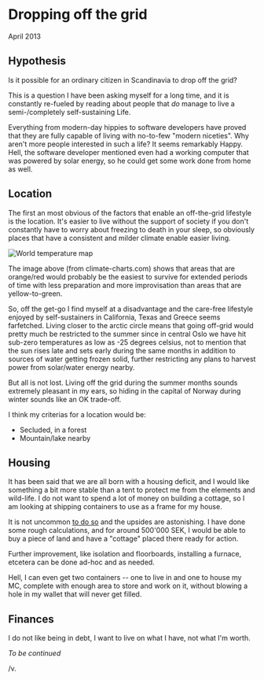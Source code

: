 Dropping off the grid
=====================
April 2013

Hypothesis
----------
Is it possible for an ordinary citizen in Scandinavia to drop off the grid?

This is a question I have been asking myself for a long time, and it is constantly re-fueled by reading about people 
that *do* manage to live a semi-/completely self-sustaining Life.

Everything from modern-day hippies to software developers have proved that they are fully capable of living with no-to-few 
"modern niceties". Why aren't more people interested in such a life? It seems remarkably Happy. Hell, the software 
developer mentioned even had a working computer that was powered by solar energy, so he could get some work done from 
home as well.

Location
--------
The first an most obvious of the factors that enable an off-the-grid lifestyle is the location. It's easier to live 
without the support of society if you don't constantly have to worry about freezing to death in your sleep, so obviously 
places that have a consistent and milder climate enable easier living.

![World temperature map](attachments/2013-04/world_temp_map.png)

The image above (from climate-charts.com) shows that areas that are orange/red would probably be the easiest to survive 
for extended periods of time with less preparation and more improvisation than areas that are yellow-to-green.

So, off the get-go I find myself at a disadvantage and the care-free lifestyle enjoyed by self-sustainers in California, 
Texas and Greece seems farfetched. Living closer to the arctic circle means that going off-grid would pretty much be 
restricted to the summer since in central Oslo we have hit sub-zero temperatures as low as -25 degrees celsius, 
not to mention that the sun rises late and sets early during the same months in addition to sources of water getting 
frozen solid, further restricting any plans to harvest power from solar/water energy nearby.

But all is not lost. Living off the grid during the summer months sounds extremely pleasant in my ears, so hiding in 
the capital of Norway during winter sounds like an OK trade-off.

I think my criterias for a location would be:
* Secluded, in a forest
* Mountain/lake nearby

Housing
-------
It has been said that we are all born with a housing deficit, and I would like something a bit more stable than a tent 
to protect me from the elements and wild-life. I do not want to spend a lot of money on building a cottage, so I am 
looking at shipping containers to use as a frame for my house.

It is not uncommon [to do so](http://en.wikipedia.org/wiki/Shipping_container_architecture) and the upsides are 
astonishing. I have done some rough calculations, and for around 500'000 SEK, I would be able to buy a piece of land 
and have a "cottage" placed there ready for action.

Further improvement, like isolation and floorboards, installing a furnace, etcetera can be done ad-hoc and as needed.

Hell, I can even get two containers -- one to live in and one to house my MC, complete with enough area to store and 
work on it, without blowing a hole in my wallet that will never get filled.

Finances
--------
I do not like being in debt, I want to live on what I have, not what I'm worth.

*To be continued*

/v.
